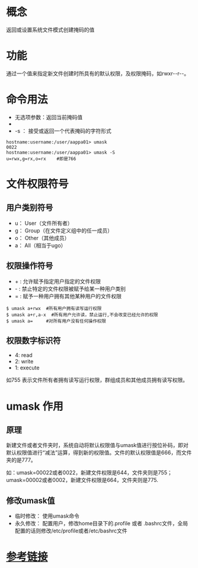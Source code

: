 # 概念
返回或设置系统文件模式创建掩码的值

# 功能
通过一个值来指定新文件创建时所具有的默认权限，及权限掩码，如rwxr--r--。

# 命令用法
- 无选项参数：返回当前掩码值
- [num]:设置指定的掩码值
- -s ： 接受或返回一个代表掩码的字符形式

```
hostname:username:/user/aappa01> umask
0022
hostname:username:/user/aappa01> umask -S
u=rwx,g=rx,o=rx    #即是766
```
# 文件权限符号
## 用户类别符号
- u：	User（文件所有者）
- g：	Group（在文件定义组中的任一成员）
- o：	Other（其他成员）
- a：	All（相当于ugo）

## 权限操作符号
- \+ :	 允许赋予指定用户指定的文件权限
- \- :  禁止特定的文件权限被赋予给某一种用户类别
- =	 :  赋予一种用户拥有其他某种用户的文件权限

```
$ umask a+rwx  #所有用户拥有读写运行权限
$ umask a+r,a-x  #所有用户允许读，禁止运行,不会改变已经允许的权限
$ umask a=     #对所有用户没有任何操作权限
```
## 权限数字标识符
- 4:	read
- 2:	write
- 1:	execute

如755 表示文件所有者拥有读写运行权限，群组成员和其他成员拥有读写权限。

# umask 作用
## 原理
新建文件或者文件夹时，系统自动将默认权限值与umask值进行按位补码，即对默认权限值进行“减法”运算，得到新的权限值。文件的默认权限值是666，而文件夹的是777。

如：umask=00022或者0022，新建文件权限是644，文件夹则是755；umask=00002或者0002，新建文件权限是664，文件夹则是775.

## 修改umask值
- 临时修改： 使用umask命令
- 永久修改： 配置用户，修改home目录下的.profile 或者 .bashrc文件，全局配置的话则修改/etc/profile或者/etc/bashrc文件

# [参考链接](https://www.jianshu.com/p/8018b53f64ec)
